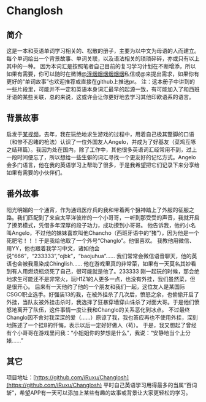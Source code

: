 # Changlosh

## 简介
这是一本和英语单词学习相关的、松散的册子，主要为以中文为母语的人而建立。
每个单词给出一个背景故事、单词关联，以及语法相关的琐琐碎碎，亦或只有以上其中的一种。
因为本词汇是按照笔者自己目前的复习学习计划在不断增添，所以如果有需要，你可以随时在微博[@浮烟烟烟烟烟烟](https://weibo.com/yuanzi0512)私信或@来提出需求，如果你有更好的“单词故事”也欢迎推荐或直接在github上推送pr。
注：这本册子中讲到的一些片段里，可能并不一定和英语本身词汇最早的起源一致，有可能加入了和西班牙语的某些关联，总的来说，这或许会让你更好地去学习其他印欧语系的语言。

## 背景故事
启发于[某视频](http://mp.weixin.qq.com/s/6DttXqlXVtLYWpRzN4WS9A)，去年，我在玩绝地求生游戏的过程中，用着自己极其蹩脚的口语（和惨不忍睹的枪法）认识了一位外国友人Angelo，并成为了好基友（菜鸡互啄之结拜篇）。我因为处在国内，除了工作中，其他很多英语词汇经常用不到，过上一段时间便忘了，所以想给一些生僻的词汇寻找一个更友好的记忆方式。Angelo会多门语言，他在我的英语学习上帮助了很多，于是我希望把它们记录下来分享给如果有需要的小伙伴们。


## 番外故事
阳光明媚的一个通宵，作为通讯医疗兵的我和带着两个狙神踏上了外服的征服之路。我们匹配到了来自太平洋彼岸的一个小哥哥，一听到那受受的声音，我就开启了撩弟模式，凭借多年深厚的段子功力，成功撩到小哥哥。
他告诉我，他的小名叫Angelo，不过他的妹妹喜欢叫他Chancho（西班牙语中的“猪”），因为他是一个死肥宅！！！于是我给他取了一个外号“Changlo”。他很喜欢。
我教他用微信、用YY，他也跟着我学习中文，诸如他会说“666”，“233333”,“ojbk”，“baojuhua”……
我们常常会微信语音聊天，他的英语也会被我熏染成Chinglish……
他在游戏里真的非常菜，如果有一天莫名其妙看到有人用燃烧瓶烧死了自己，很可能就是他了。233333
刚一起玩的时候，那会绝地求生可能还不是非常火，玩H1Z1的人更多一点，也没有外挂，我们虽然菜，但是很开心。
后来有一天他约了他的一个朋友和我们一起，这位友人是某国际CSGO职业选手。好强装13的我，在被外挂杀了几次后，愤怒之余，也偷偷开启了外挂，当队友被外挂击杀时，我选择了狂暴穿墙穿山诛杀了对面大哥。于是他们愤怒地离开了队伍，这件事情一度让我和Changlo的关系恶化到冰点。
不过最终Changlo因不舍对我深深的爱（……）原谅了我，我也答应再也不使用外挂，深刻地陈述了一个挂B的忏悔，表示以后一定好好做人（苟）。
于是，我又想起了曾经有个小哥哥在游戏里问我：“小姐姐你的梦想是什么”，我说：“安静地当个上分婊……”

## 其它
项目地址：[https://github.com/iRuxu/Changlosh](https://github.com/iRuxu/Changlosh)
平时自己英语学习用得最多的当属“百词斩”，希望APP有一天可以添加上某些有趣的故事或背景让大家更轻松的学习。